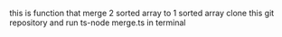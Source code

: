this is function that merge 2 sorted array to 1 sorted array
clone this git repository and run 
ts-node merge.ts 
in terminal
